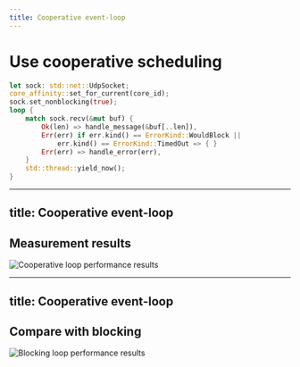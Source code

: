```yaml
---
title: Cooperative event-loop
---
```


# Use cooperative scheduling

```rust {all|3-5|7-8|11}
let sock: std::net::UdpSocket;
core_affinity::set_for_current(core_id);
sock.set_nonblocking(true);
loop {
    match sock.recv(&mut buf) {
        Ok(len) => handle_message(&buf[..len]),
        Err(err) if err.kind() == ErrorKind::WouldBlock || 
            err.kind() == ErrorKind::TimedOut => { }
        Err(err) => handle_error(err),
    }
    std::thread::yield_now();
}
```

<!--
Давайте перепишемо наш цикл із використанням кооперативного шедулінгу спочатку.
Бо цей підхід біль прийнятливий для ОС та його радять в лінукс комььюніті якщо вже використовується навантажений цикл.
-->

---
title: Cooperative event-loop
---

## Measurement results

![Cooperative loop performance results](/static/2_cooperative_affinity.png)

---
title: Cooperative event-loop
---

## Compare with blocking

![Blocking loop performance results](/static/2_cooperative_vs_blocking.png)

